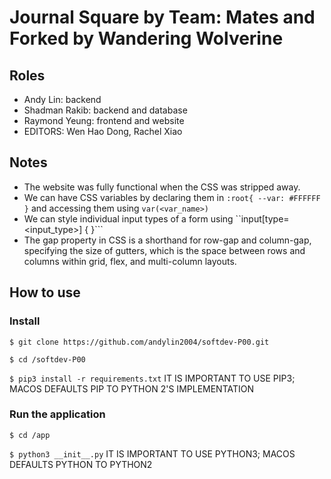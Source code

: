 # Journal Square by Team: Mates and Forked by Wandering Wolverine

## Roles

- Andy Lin: backend
- Shadman Rakib: backend and database
- Raymond Yeung: frontend and website
- EDITORS: Wen Hao Dong, Rachel Xiao

## Notes
- The website was fully functional when the CSS was stripped away.
- We can have CSS variables by declaring them in ```:root{ --var: #FFFFFF }``` and accessing them using ```var(<var_name>)```
- We can style individual input types of a form using ``input[type=<input_type>] { }```
- The gap property in CSS is a shorthand for row-gap and column-gap, specifying the size of gutters, which is the space between rows and columns within grid, flex, and multi-column layouts.

## How to use

### Install

`$ git clone https://github.com/andylin2004/softdev-P00.git`

`$ cd /softdev-P00`

`$ pip3 install -r requirements.txt` IT IS IMPORTANT TO USE PIP3; MACOS DEFAULTS PIP TO PYTHON 2'S IMPLEMENTATION

### Run the application

`$ cd /app`

`$ python3 __init__.py` IT IS IMPORTANT TO USE PYTHON3; MACOS DEFAULTS PYTHON TO PYTHON2
